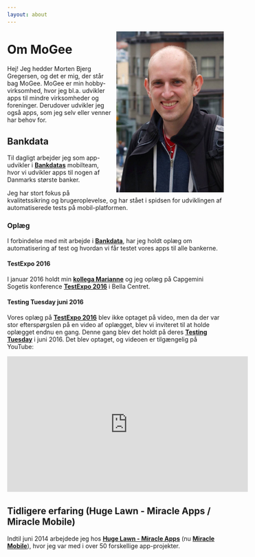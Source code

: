 ```yaml
---
layout: about
---
```

<img src="/img/Morten.jpg" style="width: 250px; margin: 0px 0px 10px 10px; float: right" />

# Om MoGee

Hej! Jeg hedder Morten Bjerg Gregersen, og det er mig, der står bag MoGee. MoGee er min hobby-virksomhed, hvor jeg bl.a. udvikler apps til mindre virksomheder og foreninger. Derudover udvikler jeg også apps, som jeg selv eller venner har behov for.

## Bankdata

Til dagligt arbejder jeg som app-udvikler i <a href="https://bankdata.dk">__Bankdatas__</a> mobilteam, hvor vi udvikler apps til nogen af Danmarks største banker.

Jeg har stort fokus på kvalitetssikring og brugeroplevelse, og har stået i spidsen for udviklingen af automatiserede tests på mobil-platformen.

### Oplæg

I forbindelse med mit arbejde i <a href="https://bankdata.dk">__Bankdata__</a>, har jeg holdt oplæg om automatisering af test og hvordan vi får testet vores apps til alle bankerne.

#### TestExpo 2016

I januar 2016 holdt min <a href="https://www.linkedin.com/in/marianne-gadegaard-6663a729">__kollega Marianne__</a> og jeg oplæg på Capgemini Sogetis konference <a href="http://www.capgeminisogeti.dk/udforsk/events/testexpo">__TestExpo 2016__</a> i Bella Centret.

#### Testing Tuesday juni 2016

Vores oplæg på <a href="http://www.capgeminisogeti.dk/udforsk/events/testexpo">__TestExpo 2016__</a> blev ikke optaget på video, men da der var stor efterspørgslen på en video af oplægget, blev vi inviteret til at holde oplægget endnu en gang. Denne gang blev det holdt på deres <a href="http://www.capgeminisogeti.dk/udforsk/events/testingtuesday/">__Testing Tuesday__</a> i juni 2016. Det blev optaget, og videoen er tilgængelig på YouTube:

<iframe width="560" height="315" src="https://www.youtube.com/embed/Iyy47neEICo" frameborder="0" allowfullscreen></iframe>

## Tidligere erfaring (Huge Lawn - Miracle Apps / Miracle Mobile)

Indtil juni 2014 arbejdede jeg hos <a href="http://hugelawn.com">__Huge Lawn - Miracle Apps__</a> (nu <a href="https://miracle.dk/ydelser/projekter/mobile/">__Miracle Mobile__</a>), hvor jeg var med i over 50 forskellige app-projekter.